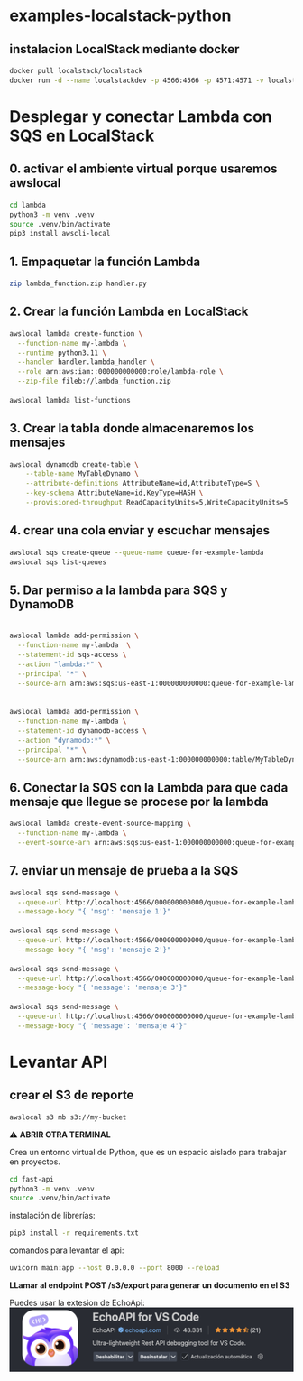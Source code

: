 # examples-localstack-python

## instalacion LocalStack mediante docker

```bash
docker pull localstack/localstack
docker run -d --name localstackdev -p 4566:4566 -p 4571:4571 -v localstack-data:/var/lib/localstack -v /var/run/docker.sock:/var/run/docker.sock  localstack/localstack
```

# Desplegar y conectar Lambda con SQS en LocalStack

## 0. activar el ambiente virtual porque usaremos awslocal

```bash
cd lambda
python3 -m venv .venv
source .venv/bin/activate
pip3 install awscli-local
```

## 1. Empaquetar la función Lambda

```bash
zip lambda_function.zip handler.py
```

## 2. Crear la función Lambda en LocalStack

```bash
awslocal lambda create-function \
  --function-name my-lambda \
  --runtime python3.11 \
  --handler handler.lambda_handler \
  --role arn:aws:iam::000000000000:role/lambda-role \
  --zip-file fileb://lambda_function.zip

awslocal lambda list-functions
```

## 3. Crear la tabla donde almacenaremos los mensajes

```bash
awslocal dynamodb create-table \
    --table-name MyTableDynamo \
    --attribute-definitions AttributeName=id,AttributeType=S \
    --key-schema AttributeName=id,KeyType=HASH \
    --provisioned-throughput ReadCapacityUnits=5,WriteCapacityUnits=5
```

## 4. crear una cola enviar y escuchar mensajes

```bash
awslocal sqs create-queue --queue-name queue-for-example-lambda
awslocal sqs list-queues

```

## 5. Dar permiso a la lambda para SQS y DynamoDB

```bash

awslocal lambda add-permission \
  --function-name my-lambda  \
  --statement-id sqs-access \
  --action "lambda:*" \
  --principal "*" \
  --source-arn arn:aws:sqs:us-east-1:000000000000:queue-for-example-lambda


awslocal lambda add-permission \
  --function-name my-lambda \
  --statement-id dynamodb-access \
  --action "dynamodb:*" \
  --principal "*" \
  --source-arn arn:aws:dynamodb:us-east-1:000000000000:table/MyTableDynamo
```

## 6. Conectar la SQS con la Lambda para que cada mensaje que llegue se procese por la lambda

```bash
awslocal lambda create-event-source-mapping \
  --function-name my-lambda \
  --event-source-arn arn:aws:sqs:us-east-1:000000000000:queue-for-example-lambda
```

## 7. enviar un mensaje de prueba a la SQS

```bash
awslocal sqs send-message \
  --queue-url http://localhost:4566/000000000000/queue-for-example-lambda \
  --message-body "{ 'msg': 'mensaje 1'}"

awslocal sqs send-message \
  --queue-url http://localhost:4566/000000000000/queue-for-example-lambda \
  --message-body "{ 'msg': 'mensaje 2'}"

awslocal sqs send-message \
  --queue-url http://localhost:4566/000000000000/queue-for-example-lambda \
  --message-body "{ 'message': 'mensaje 3'}"

awslocal sqs send-message \
  --queue-url http://localhost:4566/000000000000/queue-for-example-lambda \
  --message-body "{ 'message': 'mensaje 4'}"
```

# Levantar API

## crear el S3 de reporte

```bash
awslocal s3 mb s3://my-bucket
```

⚠️ **ABRIR OTRA TERMINAL**

Crea un entorno virtual de Python, que es un espacio aislado para trabajar en proyectos.

```bash
cd fast-api
python3 -m venv .venv
source .venv/bin/activate
```

instalación de librerías:

```bash
pip3 install -r requirements.txt
```

comandos para levantar el api:

```bash
uvicorn main:app --host 0.0.0.0 --port 8000 --reload
```


**LLamar al endpoint POST /s3/export para generar un documento en el S3**

Puedes usar la extesion de EchoApi:
![1754197421445](docs/1754197421445.png)